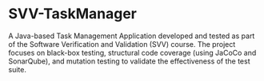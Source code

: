 # SVV-TaskManager
A Java-based Task Management Application developed and tested as part of the Software Verification and Validation (SVV) course. The project focuses on black-box testing, structural code coverage (using JaCoCo and SonarQube), and mutation testing to validate the effectiveness of the test suite.
